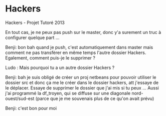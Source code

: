 Hackers
=======

Hackers - Projet Tutoré 2013

En tout cas, je ne peux pas push sur le master, donc y'a surement un truc à configurer quelque part ...

Benji: bon bah quand je push, c'est automatiquement dans master mais comment ne pas transfèrer en même temps l'autre dossier Hackers. Egalement, comment puis-je le supprimer ?
        
Ludo : Mais pourquoi tu a un autre dossier Hackers  ?

Benji: bah je suis obligé de créer un proj netbeans pour pouvoir utiliser le dossier src et donc ça me le créer dans le dossier hackers, att j'essaye de le déplacer. Essaye de supprimer le dossier que j'ai mis si tu peux ... Aussi j'ai programmé la df_troyen, qui se diffuse sur une diagonale nord-ouest/sud-est (parce que je me souvenais plus de ce qu'on avait prévu)

Benji: c'est bon pour moi
